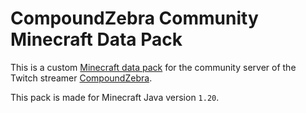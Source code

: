 # CompoundZebra Community Minecraft Data Pack #

This is a custom [Minecraft data pack] for the community server of the Twitch streamer [CompoundZebra].

This pack is made for Minecraft Java version `1.20`.

[Minecraft data pack]: <https://minecraft.wiki/w/Data_pack> "Data pack – Minecraft WikiOut"
[CompoundZebra]: <https://www.twitch.tv/compoundzebra> "CompoundZebra - Twitch"
